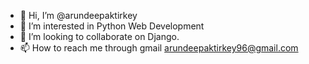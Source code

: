 - 👋 Hi, I’m @arundeepaktirkey
- 👀 I’m interested in Python Web Development
- 💞️ I’m looking to collaborate on Django.
- 📫 How to reach me through gmail arundeepaktirkey96@gmail.com
